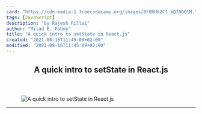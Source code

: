 ```yaml
---
card: "https://cdn-media-1.freecodecamp.org/images/0*OhUk2Ct_kQ78DO1M."
tags: [JavaScript]
description: "by Rajesh Pillai"
author: "Milad E. Fahmy"
title: "A quick intro to setState in React.js"
created: "2021-08-16T11:45:09+02:00"
modified: "2021-08-16T11:45:09+02:00"
---
```

<div class="site-wrapper">
<main id="site-main" class="site-main outer">
<div class="inner">
<article class="post-full post tag-javascript tag-technology tag-education tag-programming tag-tech ">
<header class="post-full-header">
<h1 class="post-full-title">A quick intro to setState in React.js</h1>
</header>
<figure class="post-full-image">
<picture>
<source media="(max-width: 700px)" sizes="1px" srcset="data:image/gif;base64,R0lGODlhAQABAIAAAAAAAP///yH5BAEAAAAALAAAAAABAAEAAAIBRAA7 1w">
<source media="(min-width: 701px)" sizes="(max-width: 800px) 400px,
(max-width: 1170px) 700px,
1400px" srcset="https://cdn-media-1.freecodecamp.org/images/0*OhUk2Ct_kQ78DO1M. 300w,
https://cdn-media-1.freecodecamp.org/images/0*OhUk2Ct_kQ78DO1M. 600w,
https://cdn-media-1.freecodecamp.org/images/0*OhUk2Ct_kQ78DO1M. 1000w,
https://cdn-media-1.freecodecamp.org/images/0*OhUk2Ct_kQ78DO1M. 2000w">
<img onerror="this.style.display='none'" src="https://cdn-media-1.freecodecamp.org/images/0*OhUk2Ct_kQ78DO1M." alt="A quick intro to setState in React.js">
</picture>
</figure>
<section class="post-full-content">
<div class="post-content medium-migrated-article">
</div>
<hr>
</section>
</article>
</div>
</main>
</div>
<!-- Google Tag Manager (noscript) -->
<!-- End Google Tag Manager (noscript) -->
